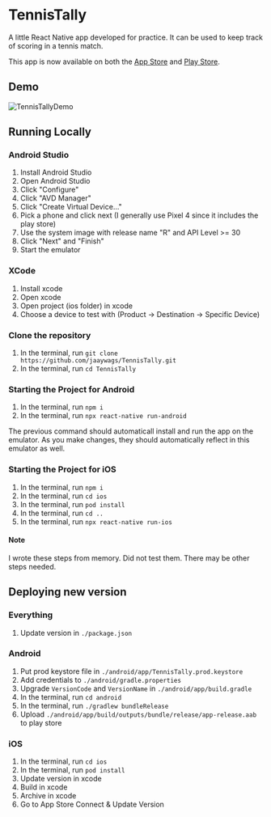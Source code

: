 # TennisTally

A little React Native app developed for practice. It can be used to keep track of scoring in a tennis match.

This app is now available on both the [App Store](https://apps.apple.com/app/tennis-tally-scoring/id1614450619) and [Play Store](https://play.google.com/store/apps/details?id=com.tennistally.tennistally).

## Demo
![TennisTallyDemo](https://user-images.githubusercontent.com/38050123/158697208-b58799c9-e107-4882-8e20-0761f50c6b6c.gif)


## Running Locally

### Android Studio

1. Install Android Studio
2. Open Android Studio
3. Click "Configure"
4. Click "AVD Manager"
5. Click "Create Virtual Device..."
6. Pick a phone and click next (I generally use Pixel 4 since it includes the play store)
7. Use the system image with release name "R" and API Level >= 30
8. Click "Next" and "Finish"
9. Start the emulator

### XCode

1. Install xcode
2. Open xcode
3. Open project (ios folder) in xcode
4. Choose a device to test with (Product -> Destination -> Specific Device)

### Clone the repository

1. In the terminal, run `git clone https://github.com/jaaywags/TennisTally.git`
2. In the terminal, run `cd TennisTally`

### Starting the Project for Android

1. In the terminal, run `npm i`
2. In the terminal, run `npx react-native run-android`

The previous command should automaticall install and run the app on the emulator. As you make changes, they should automatically reflect in this emulator as well.

### Starting the Project for iOS

1. In the terminal, run `npm i`
2. In the terminal, run `cd ios`
3. In the terminal, run `pod install`
4. In the terminal, run `cd ..`
5. In the terminal, run `npx react-native run-ios`

#### Note

I wrote these steps from memory. Did not test them. There may be other steps needed.

## Deploying new version

### Everything

1. Update version in `./package.json`

### Android

1. Put prod keystore file in `./android/app/TennisTally.prod.keystore`
2. Add credentials to `./android/gradle.properties`
3. Upgrade `VersionCode` and `VersionName` in `./android/app/build.gradle`
4. In the terminal, run `cd android`
5. In the terminal, run `./gradlew bundleRelease`
6. Upload `./android/app/build/outputs/bundle/release/app-release.aab` to play store

### iOS

1. In the terminal, run `cd ios`
2. In the terminal, run `pod install`
3. Update version in xcode
4. Build in xcode
5. Archive in xcode
6. Go to App Store Connect & Update Version
